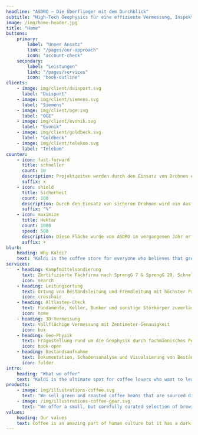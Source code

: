 ```yaml
---
headline: "ASDRO – Die Überflieger mit dem Durchblick"
subtitle: "High-Tech Geophysics für eine effiziente Vermessung, Inspektion und fachspezifische Bewertung von Oberflächen und Untergründen."
image: /img/home-header.jpg
title: "Home"
buttons:
    primary:
        label: "Unser Ansatz"
        link: "/pages/our-approach"
        icon: "account-check"
    secondary:
        label: "Leistungen"
        link: "/pages/services"
        icon: "book-outline"
clients:
    - image: img/client/duisport.svg
      label: "Duisport"
    - image: img/client/siemens.svg
      label: "Siemens"
    - image: img/client/oge.svg
      label: "OGE"
    - image: img/client/evonik.svg
      label: "Evonik"
    - image: img/client/goldbeck.svg
      label: "Goldbeck"
    - image: img/client/telekom.svg
      label: "Telekom"
counter:
    - icon: fast-forward
      title: schneller
      count: 10
      description: Projektzeiten werden durch den Einsatz von Drohnen erheblich verkürzt. Stillstände werden vermieden und ein reibungsloser Ablauf wird garantiert.
      suffix: x
    - icon: shield
      title: Sicherheit
      count: 100
      description: Durch den Einsatz von sicheren Drohnen wird ein Ausfall des Systems vorgebeugt. Die Sicherheit von Mensch und Maschine steht stets im Vordergrund.
      suffix: "%"
    - icon: maximize
      title: Hektar
      count: 1000
      speed: 500
      description: Diese Fläche wurde von ASDRO im vergangenen Jahr erfolgreich vermessen. Innerhalb kürzester Zeit und mit größter Präzision.
      suffix: +
blurb:
    heading: Why Kaldi?
    text: "Kaldi is the coffee store for everyone who believes that great coffee shouldn't just taste good, it should do good too. We source all of our beans directly from small scale sustainable farmers and make sure part of the profits are reinvested in their communities."#
services:
    - heading: Kampfmittelsondierung
      text: Zertifizierte Fachfirma nach SprengG 7 & SprengG 20. Schnell & transparent!
      icon: search
    - heading: Leitungsortung
      text: Ortung von Bestandsleitung und Fremdleitung mit höchster Präzision
      icon: crosshair
    - heading: Altlasten-Check
      text: Fundamente, Keller, Bunker und sonstige Störkörper zuverlässig vor dem Baustart dokumentieren.
      icon: home
    - heading: 3D-Vermessung
      text: Vollflächige Vermessung mit Zentimeter-Genauigkeit
      icon: box
    - heading: Geo-Physik
      text: Fragestellung rund um die Geophysik durch fachmännisches Personal
      icon: book-open
    - heading: Bestandsaufnahme
      text: Dokumentation, Schadensanalyse und Visualsierung von Beständen
      icon: folder
intro:
    heading: "What we offer"
    text: "Kaldi is the ultimate spot for coffee lovers who want to learn about their java’s origin and support the farmers that grew it. We take coffee production, roasting and brewing seriously and we’re glad to pass that knowledge to anyone."
products:
    - image: img/illustrations-coffee.svg
      text: "We sell green and roasted coffee beans that are sourced directly from independent farmers and farm cooperatives. We’re proud to offer a variety of coffee beans grown with great care for the environment and local communities. Check our post or contact us directly for current availability."
    - image: /img/illustrations-coffee-gear.svg
      text: "We offer a small, but carefully curated selection of brewing gear and tools for every taste and experience level. No matter if you roast your own beans or just bought your first french press, you’ll find a gadget to fall in love with in our shop."
values:
    heading: Our values
    text: Coffee is an amazing part of human culture but it has a dark side too – one of colonialism and mindless abuse of natural resources and human lives. We want to turn this around and return the coffee trade to the drink’s exhilarating, empowering and unifying nature.
---
```


